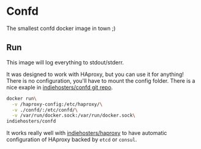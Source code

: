 # Confd

The smallest confd docker image in town ;)

## Run

This image will log everything to stdout/stderr.

It was designed to work with HAproxy, but you can use it for anything! There is no configuration, you'll have to mount the config folder. There is a nice exaple in [indiehosters/confd git repo](https://github.com/indiehosters/dockerfiles/tree/master/server-wide/confd).

```bash
docker run\
  -v /haproxy-config:/etc/haproxy/\
  -v ./confd/:/etc/confd/\
  -v /var/run/docker.sock:/var/run/docker.sock\
indiehosters/confd
```

It works really well with [indiehosters/haproxy](https://registry.hub.docker.com/u/indiehosters/haproxy/) to have automatic configuration of HAproxy backed by `etcd` or `consul`.
